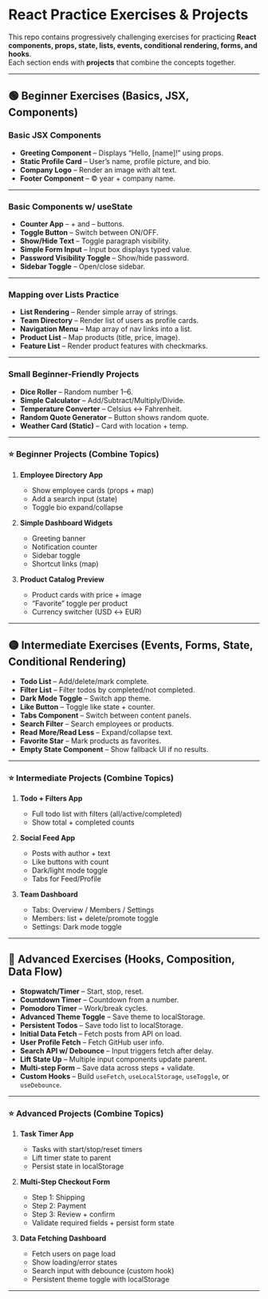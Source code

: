 # React Practice Exercises & Projects

This repo contains progressively challenging exercises for practicing **React components, props, state, lists, events, conditional rendering, forms, and hooks**.  
Each section ends with **projects** that combine the concepts together.

---

## 🟢 Beginner Exercises (Basics, JSX, Components)

### Basic JSX Components
- **Greeting Component** – Displays “Hello, [name]!” using props.  
- **Static Profile Card** – User’s name, profile picture, and bio.  
- **Company Logo** – Render an image with alt text.  
- **Footer Component** – © year + company name.  

---

### Basic Components w/ useState
- **Counter App** – + and – buttons.  
- **Toggle Button** – Switch between ON/OFF.  
- **Show/Hide Text** – Toggle paragraph visibility.  
- **Simple Form Input** – Input box displays typed value.  
- **Password Visibility Toggle** – Show/hide password.  
- **Sidebar Toggle** – Open/close sidebar.  

---

### Mapping over Lists Practice
- **List Rendering** – Render simple array of strings.  
- **Team Directory** – Render list of users as profile cards.  
- **Navigation Menu** – Map array of nav links into a list.  
- **Product List** – Map products (title, price, image).  
- **Feature List** – Render product features with checkmarks.  

---

### Small Beginner-Friendly Projects
- **Dice Roller** – Random number 1–6.  
- **Simple Calculator** – Add/Subtract/Multiply/Divide.  
- **Temperature Converter** – Celsius ↔ Fahrenheit.  
- **Random Quote Generator** – Button shows random quote.  
- **Weather Card (Static)** – Card with location + temp.  

---

### ⭐ Beginner Projects (Combine Topics)
1. **Employee Directory App**  
   - Show employee cards (props + map)  
   - Add a search input (state)  
   - Toggle bio expand/collapse  

2. **Simple Dashboard Widgets**  
   - Greeting banner  
   - Notification counter  
   - Sidebar toggle  
   - Shortcut links (map)  

3. **Product Catalog Preview**  
   - Product cards with price + image  
   - “Favorite” toggle per product  
   - Currency switcher (USD ↔ EUR)  

---

## 🟡 Intermediate Exercises (Events, Forms, State, Conditional Rendering)

- **Todo List** – Add/delete/mark complete.  
- **Filter List** – Filter todos by completed/not completed.  
- **Dark Mode Toggle** – Switch app theme.  
- **Like Button** – Toggle like state + counter.  
- **Tabs Component** – Switch between content panels.  
- **Search Filter** – Search employees or products.  
- **Read More/Read Less** – Expand/collapse text.  
- **Favorite Star** – Mark products as favorites.  
- **Empty State Component** – Show fallback UI if no results.  

---

### ⭐ Intermediate Projects (Combine Topics)
1. **Todo + Filters App**  
   - Full todo list with filters (all/active/completed)  
   - Show total + completed counts  

2. **Social Feed App**  
   - Posts with author + text  
   - Like buttons with count  
   - Dark/light mode toggle  
   - Tabs for Feed/Profile  

3. **Team Dashboard**  
   - Tabs: Overview / Members / Settings  
   - Members: list + delete/promote toggle  
   - Settings: Dark mode toggle  

---

## 🔵 Advanced Exercises (Hooks, Composition, Data Flow)

- **Stopwatch/Timer** – Start, stop, reset.  
- **Countdown Timer** – Countdown from a number.  
- **Pomodoro Timer** – Work/break cycles.  
- **Advanced Theme Toggle** – Save theme to localStorage.  
- **Persistent Todos** – Save todo list to localStorage.  
- **Initial Data Fetch** – Fetch posts from API on load.  
- **User Profile Fetch** – Fetch GitHub user info.  
- **Search API w/ Debounce** – Input triggers fetch after delay.  
- **Lift State Up** – Multiple input components update parent.  
- **Multi-step Form** – Save data across steps + validate.  
- **Custom Hooks** – Build `useFetch`, `useLocalStorage`, `useToggle`, or `useDebounce`.  

---

### ⭐ Advanced Projects (Combine Topics)
1. **Task Timer App**  
   - Tasks with start/stop/reset timers  
   - Lift timer state to parent  
   - Persist state in localStorage  

2. **Multi-Step Checkout Form**  
   - Step 1: Shipping  
   - Step 2: Payment  
   - Step 3: Review + confirm  
   - Validate required fields + persist form state  

3. **Data Fetching Dashboard**  
   - Fetch users on page load  
   - Show loading/error states  
   - Search input with debounce (custom hook)  
   - Persistent theme toggle with localStorage  

---
